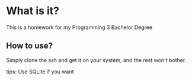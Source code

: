 # What is it?

This is a homework for my Programming 3 Bachelor Degree



## How to use?

Simply clone the ssh and get it on your system, and the rest won't bother. 



tips: Use SQLite if you want